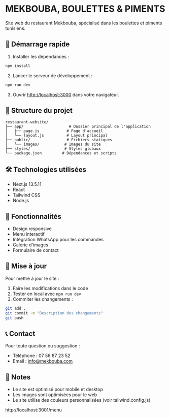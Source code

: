# MEKBOUBA, BOULETTES & PIMENTS

Site web du restaurant Mekbouba, spécialisé dans les boulettes et piments tunisiens.

## 🚀 Démarrage rapide

1. Installer les dépendances :
```bash
npm install
```

2. Lancer le serveur de développement :
```bash
npm run dev
```

3. Ouvrir [http://localhost:3000](http://localhost:3000) dans votre navigateur.

## 📁 Structure du projet

```
restaurant-website/
├── app/                    # Dossier principal de l'application
│   ├── page.js            # Page d'accueil
│   └── layout.js          # Layout principal
├── public/                # Fichiers statiques
│   └── images/           # Images du site
├── styles/               # Styles globaux
└── package.json         # Dépendances et scripts
```

## 🛠 Technologies utilisées

- Next.js 13.5.11
- React
- Tailwind CSS
- Node.js

## 📱 Fonctionnalités

- Design responsive
- Menu interactif
- Intégration WhatsApp pour les commandes
- Galerie d'images
- Formulaire de contact

## 🔄 Mise à jour

Pour mettre à jour le site :

1. Faire les modifications dans le code
2. Tester en local avec `npm run dev`
3. Commiter les changements :
```bash
git add .
git commit -m "Description des changements"
git push
```

## 📞 Contact

Pour toute question ou suggestion :
- Téléphone : 07 56 87 23 52
- Email : info@mekbouba.com

## 📝 Notes

- Le site est optimisé pour mobile et desktop
- Les images sont optimisées pour le web
- Le site utilise des couleurs personnalisées (voir tailwind.config.js) 

http://localhost:3001/menu 